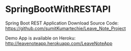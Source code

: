 # SpringBootWithRESTAPI
Spring Boot REST Application
Download Source Code:  https://github.com/sumitKumartechie/Leave_Note_Project

Demo App is available on Heroku:   http://leavenoteapp.herokuapp.com/LeaveNoteApp
